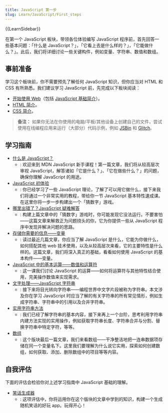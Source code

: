 ```yaml
---
title: JavaScript 第一步
slug: Learn/JavaScript/First_steps
---
```


{{LearnSidebar}}

在第一个 JavaScript 板块，带领各位体验编写 JavaScript 程序前，首先回答一些基本问题：「什么是 JavaScript？」，「它看上去是什么样的？」，「它能做什么？」。此后，我们将详细讨论一些关键构件，例如变量、字符串、数值和数组。

## 事前准备

学习这个板块前，你不需要预先了解任何 JavaScript 知识，但你应当对 HTML 和 CSS 有所熟悉。我们建议学习 JavaScript 前，先完成以下板块阅读：

- [开始使用 Web](/zh-CN/docs/Learn/Getting_started_with_the_web)（包括 [JavaScript 基础简介](/zh-CN/docs/Learn/Getting_started_with_the_web/JavaScript_basics)）。
- [HTML 简介](/zh-CN/docs/Learn/HTML/Introduction_to_HTML)。
- [CSS 简介](/zh-CN/docs/Learn/CSS/Introduction_to_CSS)。

> **备注：** 如果你无法在你使用的电脑/平板/其他设备上创建自己的文件，尝试使用在线编程应用来运行（大部分）代码示例，例如 [JSBin](https://jsbin.com/) 和 [Glitch](https://glitch.com/)。

## 学习指南

- [什么是 JavaScript？](/zh-CN/docs/Learn/JavaScript/First_steps/What_is_JavaScript)
  - : 欢迎来到 MDN JavaScript 新手课程！第一篇文章，我们将从较高层次审视 JavaScript，解答诸如「它是什么？」、「它在做些什么？」的问题，确保你理解 JavaScript 的用途。
- [JavaScript 初体验](/zh-CN/docs/Learn/JavaScript/First_steps/A_first_splash)
  - : 你已经学习了一些 JavaScript 理论，了解了可以用它做什么，接下来我们将通过一个非常实用的教程，带给你一节 JavaScript 基本特性速成课。在这里你将一步一步构建出一个「猜数字」游戏。
- [哪里出错了？JavaScript 疑难解答](/zh-CN/docs/Learn/JavaScript/First_steps/What_went_wrong)
  - : 构建上篇文章中的「猜数字」游戏时，你可能发现它没法运行。不要害怕——这篇文章来解救正为问题挠头的你，它为你提供一些从 JavaScript 程序中发现并解决问题的思路。
- [存储你需要的信息——变量](/zh-CN/docs/Learn/JavaScript/First_steps/Variables)
  - : 读过最近几篇文章，你应当了解 JavaScript 是什么，它能为你做什么，如何搭配其他 web 技术使用，以及从较高层次来看，它的主要特性是什么样的。这篇文章，我们将深入真正的基础，看看如何使用 JavaScript 的基本构件——变量。
- [JavaScript 中的基本运算——数值和运算符](/zh-CN/docs/Learn/JavaScript/First_steps/Math)
  - : 这一课我们讨论 JavaScript 的运算——如何将运算符与其他特性结合使用，完美操作数值来实现需求。
- [文字处理——JavaScript 字符串](/zh-CN/docs/Learn/JavaScript/First_steps/Strings)
  - : 接下来将目光转向字符串——编程世界中文字片段被称为字符串。本文涉及你在学习 JavaScript 时应当了解的有关字符串的所有常见情形，例如生成字符串、字符串中的引用以及合并字符串。
- [实用字符串方法](/zh-CN/docs/Learn/JavaScript/First_steps/Useful_string_methods)
  - : 我们已经了解字符串的基本内容，接下来再上一个台阶，思考利用字符串内建方法实现的实用操作，例如获取字符串长度、字符串合并与分割、替换字符串中特定字符，等等。
- [数组](/zh-CN/docs/Learn/JavaScript/First_steps/Arrays)
  - : 这个版块最后一篇文章，我们来看数组——干净整洁地把一连串数据项存储在同一个变量名下。这里我们要理解为什么说它实用，探索如何创建数组，如何获取、添加、删除数组中的项目等等内容。

## 自我评估

下面的评估会检验你对上述学习指南中 JavaScript 基础的理解。

- [笑话生成器](/zh-CN/docs/Learn/JavaScript/First_steps/Silly_story_generator)
  - : 这项评估中，你将运用你在这个版块的文章中学到的知识，构建一个生成随机笑话的好玩 app。玩得开心！
